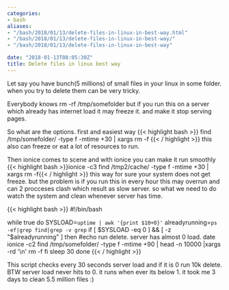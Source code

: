```yaml
---
categories:
- bash
aliases:
- "/bash/2018/01/13/delete-files-in-linux-in-best-way.html"
- "/bash/2018/01/13/delete-files-in-linux-in-best-way/"
- "/bash/2018/01/13/delete-files-in-linux-in-best-way"

date: "2018-01-13T08:05:30Z"
title: Delete files in linux best way
---
```

Let say you have bunch(5 millions) of small files in your linux in some folder. when you try to delete them can be very tricky.

Everybody knows rm -rf /tmp/somefolder but if you run this on a server which already has internet load it may freeze it. and make it stop serving pages.

So what are the options. first and easiest way 
{{< highlight bash >}}
find /tmp/somefolder/ -type f -mtime +30  | xargs rm -f
{{< / highlight >}}
this also can freeze or eat a lot of resources to run.

Then ionice comes to scene and with ionice you can make it run smoothly 
{{< highlight bash >}}ionice -c3 find /tmp2/cache/ -type f -mtime +30  | xargs rm -f{{< / highlight >}}
this way for sure your system does not get freeze. but the problem is if you run this in every hour this may overrun and can 2 procceses clash which result as slow server. so what we need to do watch the system and clean whenever server has time.

{{< highlight bash >}}
#!/bin/bash

while true
do
    SYSLOAD=`uptime | awk '{print $10+0}'`
    alreadyrunning=`ps -ef|grep find|grep -v grep`
    if [ $SYSLOAD -eq 0 ] && [ -z "$alreadyrunning" ]
    then
        #echo run delete. server has almost 0 load.
        date
        ionice -c2 find /tmp/somefolder/ -type f -mtime +90  | head -n 10000 |xargs -rd '\n' rm -f
    fi
    sleep 30
done
{{< / highlight >}}

This script checks every 30 seconds server load and if it is 0 run 10k delete. BTW server load never hits to 0. it runs when ever its below 1. it took me 3 days to clean 5.5 million files :) 